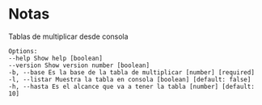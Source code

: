 # Notas
Tablas de multiplicar desde consola


```
Options:
--help Show help [boolean]
--version Show version number [boolean]
-b, --base Es la base de la tabla de multiplicar [number] [required]
-l, --listar Muestra la tabla en consola [boolean] [default: false]
-h, --hasta Es el alcance que va a tener la tabla [number] [default: 10]
```